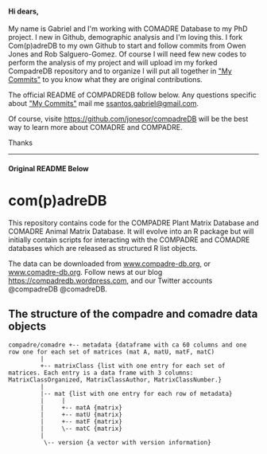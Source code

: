 #### Hi dears, 

My name is Gabriel and I'm working with COMADRE Database to my PhD project. I new in Github, demographic analysis and I'm loving this.
I fork Com(p)adreDB to my own Github to start and follow commits from Owen Jones and Rob Salguero-Gomez. Of course I will need few new codes to perform the analysis of my project and will upload im my forked CompadreDB repository and to organize I will put all together in ["My Commits"](https://github.com/Ecosantos/compadreDB/tree/master/My%20commits) to you know what they are original contributions.

The official README of COMPADREDB follow below. Any questions specific about ["My Commits"](https://github.com/Ecosantos/compadreDB/tree/master/My%20commits) mail me ssantos.gabriel@gmail.com. 

Of course, visite https://github.com/jonesor/compadreDB will be the best way to learn more about COMADRE and COMPADRE.

Thanks

-------
#### Original README Below



com(p)adreDB
==========

This repository contains code for the COMPADRE Plant Matrix Database and COMADRE Animal Matrix Database.
It will evolve into an R package but will initially contain scripts for interacting with the COMPADRE and COMADRE databases which are released as structured R list objects.

The data can be downloaded from www.compadre-db.org, or www.comadre-db.org.
Follow news at our blog https://compadredb.wordpress.com, and our Twitter accounts @compadreDB @comadreDB.


The structure of the compadre and comadre data objects
-----------------------------------------
    compadre/comadre +-- metadata {dataframe with ca 60 columns and one row one for each set of matrices (mat A, matU, matF, matC)
             |
             +-- matrixClass {list with one entry for each set of matrices. Each entry is a data frame with 3 columns: MatrixClassOrganized, MatrixClassAuthor, MatrixClassNumber.}
             |
             |-- mat {list with one entry for each row of metadata}
             |     |
             |     +-- matA {matrix}
             |     +-- matU {matrix}
             |     +-- matF {matrix}
             |     \-- matC {matrix}
             |
              \-- version {a vector with version information}


